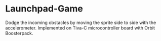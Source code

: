 # Launchpad-Game
Dodge the incoming obstacles by moving the sprite side to side with the accelerometer.
Implemented on Tiva-C microcontroller board with Orbit Boosterpack.

